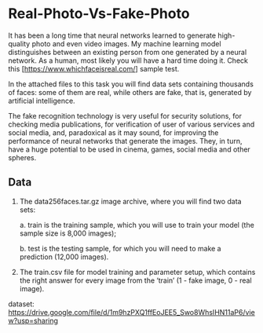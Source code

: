 # Real-Photo-Vs-Fake-Photo

It has been a long time that neural networks learned to generate high-quality photo and even video images. My machine learning model distinguishes between an existing person from
one generated by a neural network. As a human, most likely you will have a hard time doing it. Check this [https://www.whichfaceisreal.com/] sample test.

In the attached files to this task you will find data sets containing thousands of faces: some of them are real, while others are fake, that is, generated by artificial intelligence.

The fake recognition technology is very useful for security solutions, for checking media publications, for verification of user of various services and social media, and, paradoxical as it may sound, for improving the performance of neural networks that generate the images. They, in turn, have a huge potential to be used in cinema, games, social media and other spheres.

## Data
1. The data256faces.tar.gz image archive, where you will find two data sets:

    a. train is the training sample, which you will use to train your model (the sample size is 8,000 images);

    b. test is the testing sample, for which you will need to make a prediction (12,000 images).

2. The train.csv file for model training and parameter setup, which contains the right answer for every image from the ‘train’ (1 - fake image, 0 - real image).

dataset: https://drive.google.com/file/d/1m9hzPXQ1ffEoJEE5_Swo8WhsIHN11aP6/view?usp=sharing
